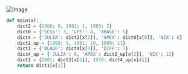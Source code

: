 ![image](https://github.com/sambukalx/3-rd-course/assets/113597597/3ceb61ee-5ce1-4344-a057-80e3187c0573)
```python
def main(x):
    dict2 = {1968: 0, 1981: 1, 1989: 2}
    dict0 = {'SCSS': 3, 'LFE': 4, 'XBASE': 5}
    dict4 = {'JULIA': dict2[x[2]], 'APEX': dict0[x[0]], 'NIX': 6}
    dict2_up = {1968: 9, 1981: 10, 1989: 11}
    dict3 = {'BLADE': dict4[x[4]], 'DIFF': 7}
    dict4_up = {'JULIA': 8, 'APEX': dict2_up[x[2]], 'NIX': 12}
    dict1 = {2001: dict3[x[3]], 1978: dict4_up[x[4]]}
    return dict1[x[1]]
```
